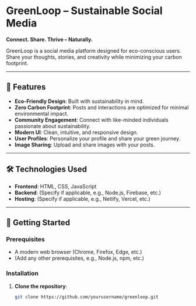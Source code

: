 # GreenLoop – Sustainable Social Media

**Connect. Share. Thrive – Naturally.**

GreenLoop is a social media platform designed for eco-conscious users. Share your thoughts, stories, and creativity while minimizing your carbon footprint.

---

## 🌱 Features

- **Eco-Friendly Design**: Built with sustainability in mind.
- **Zero Carbon Footprint**: Posts and interactions are optimized for minimal environmental impact.
- **Community Engagement**: Connect with like-minded individuals passionate about sustainability.
- **Modern UI**: Clean, intuitive, and responsive design.
- **User Profiles**: Personalize your profile and share your green journey.
- **Image Sharing**: Upload and share images with your posts.

---

## 🛠️ Technologies Used

- **Frontend**: HTML, CSS, JavaScript
- **Backend**: (Specify if applicable, e.g., Node.js, Firebase, etc.)
- **Hosting**: (Specify if applicable, e.g., Netlify, Vercel, etc.)

---

## 🚀 Getting Started

### Prerequisites

- A modern web browser (Chrome, Firefox, Edge, etc.)
- (Add any other prerequisites, e.g., Node.js, npm, etc.)

### Installation

1. **Clone the repository**:
   ```bash
   git clone https://github.com/yourusername/greenloop.git
